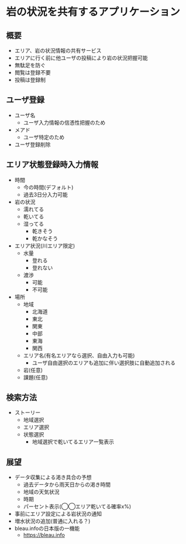 # 岩の状況を共有するアプリケーション

## 概要
* エリア、岩の状況情報の共有サービス
* エリアに行く前に他ユーザの投稿により岩の状況把握可能
* 無駄足を防ぐ
* 閲覧は登録不要
* 投稿は登録制

## ユーザ登録
* ユーザ名
    * ユーザ入力情報の信憑性把握のため
* メアド
    * ユーザ特定のため
* ユーザ登録削除

## エリア状態登録時入力情報
* 時間
    * 今の時間(デフォルト)
    * 過去3日分入力可能
* 岩の状況
    * 濡れてる
    * 乾いてる
    * 湿ってる
        * 乾きそう
        * 乾かなそう
* エリア状況(川エリア限定)
    * 水量
        * 登れる
        * 登れない
    * 渡渉
        * 可能
        * 不可能
* 場所
    * 地域
        * 北海道
        * 東北
        * 関東
        * 中部
        * 東海
        * 関西
    * エリア名(有名エリアなら選択、自由入力も可能)
        * ユーザ自由選択のエリアも追加に伴い選択肢に自動追加される
    * 岩(任意)
    * 課題(任意)

## 検索方法
* ストーリー
  * 地域選択
  * エリア選択
  * 状態選択
    * 地域選択で乾いてるエリア一覧表示

## 展望
* データ収集による渇き具合の予想
    * 過去データから雨天日からの渇き時間
    * 地域の天気状況
    * 時期
    * パーセント表示(◯◯エリア乾いてる確率x%)
* 事前にエリア設定による岩状況の通知
* 増水状況の追加(普通に入れる？)
* bleau.infoの日本版の一機能
    * https://bleau.info